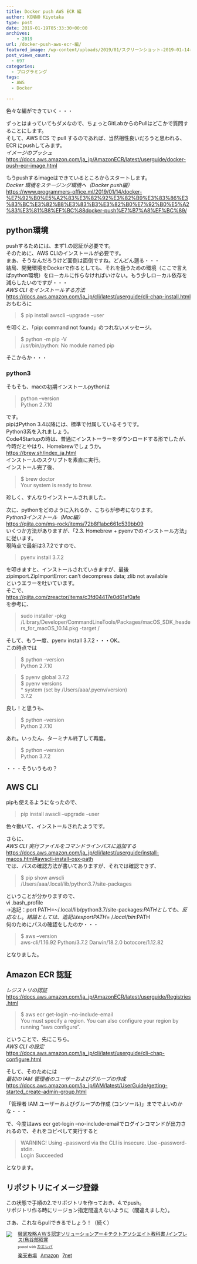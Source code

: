 ```yaml
---
title: Docker push AWS ECR 編
author: KONNO Kiyotaka
type: post
date: 2019-01-19T05:33:30+00:00
archives:
    - 2019
url: /docker-push-aws-ecr-編/
featured_image: /wp-content/uploads/2019/01/スクリーンショット-2019-01-14-19.23.43.jpg
post_views_count:
  - 697
categories:
  - プログラミング
tags:
  - AWS
  - Docker

---
```

色々な編ができていく・・・

ずっとはまっていてもダメなので、ちょっとGitLabからのPullはどこかで質問することにします。  
そして、AWS ECS で pull するのであれば、当然相性良いだろうと思われる、ECR にpushしてみます。  
_イメージのプッシュ_  
<a rel="noreferrer noopener" target="_blank" href="https://docs.aws.amazon.com/ja_jp/AmazonECR/latest/userguide/docker-push-ecr-image.html">https://docs.aws.amazon.com/ja_jp/AmazonECR/latest/userguide/docker-push-ecr-image.html</a>

もうpushするimageはできているところからスタートします。  
_Docker 環境をステージング環境へ（Docker push編）_  
<a rel="noreferrer noopener" target="_blank" href="https://www.programmers-office.ml/2019/01/14/docker-%E7%92%B0%E5%A2%83%E3%82%92%E3%82%B9%E3%83%86%E3%83%BC%E3%82%B8%E3%83%B3%E3%82%B0%E7%92%B0%E5%A2%83%E3%81%B8%EF%BC%88docker-push%E7%B7%A8%EF%BC%89/">https://www.programmers-office.ml/2019/01/14/docker-%E7%92%B0%E5%A2%83%E3%82%92%E3%82%B9%E3%83%86%E3%83%BC%E3%82%B8%E3%83%B3%E3%82%B0%E7%92%B0%E5%A2%83%E3%81%B8%EF%BC%88docker-push%E7%B7%A8%EF%BC%89/</a>

## python環境

pushするためには、まず1.の認証が必要です。  
そのために、AWS CLIのインストールが必要です。  
まあ、そうなんだろうけど面倒は面倒ですね。どんどん遡る・・・  
結局、開発環境をDockerで作るとしても、それを扱うための環境（ここで言えばpython環境）をローカルに作らなければいけない。もう少しローカル依存を減らしたいのですが・・・  
_AWS CLI をインストールする方法_  
<a rel="noreferrer noopener" target="_blank" href="https://docs.aws.amazon.com/ja_jp/cli/latest/userguide/cli-chap-install.html">https://docs.aws.amazon.com/ja_jp/cli/latest/userguide/cli-chap-install.html</a>  
おもむろに

<blockquote class="wp-block-quote">
  <p>
    $ pip install awscli &#8211;upgrade &#8211;user
  </p>
</blockquote>

を叩くと、「pip: command not found」のつれないメッセージ。

<blockquote class="wp-block-quote">
  <p>
    $ python -m pip -V<br />/usr/bin/python: No module named pip
  </p>
</blockquote>

そこからか・・・

### python3  


そもそも、macの初期インストールpythonは

<blockquote class="wp-block-quote">
  <p>
    python &#8211;version<br />Python 2.7.10
  </p>
</blockquote>

です。  
pipはPython 3.4以降には、標準で付属しているそうです。  
Python3系を入れましょう。  
Code4Startupの時は、普通にインストーラーをダウンロードする形でしたが、今時だとやはり、Homebrewでしょうか。  
<a rel="noreferrer noopener" target="_blank" href="https://brew.sh/index_ja.html">https://brew.sh/index_ja.html</a>  
インストールのスクリプトを素直に実行。  
インストール完了後、

<blockquote class="wp-block-quote">
  <p>
    $ brew doctor<br />Your system is ready to brew.<br />
  </p>
</blockquote>

珍しく、すんなりインストールされました。

次に、pythonをどのように入れるか、こちらが参考になります。  
_Python3インストール（Mac編）_  
<a rel="noreferrer noopener" target="_blank" href="https://qiita.com/ms-rock/items/72b8f1abc661c539bb09">https://qiita.com/ms-rock/items/72b8f1abc661c539bb09</a>  
いくつか方法がありますが、「2.3. Homebrew + pyenvでのインストール方法」に従います。  
現時点で最新は3.7.2ですので、

<blockquote class="wp-block-quote">
  <p>
    pyenv install 3.7.2<br />
  </p>
</blockquote>

を叩きますと、インストールされていきますが、最後  
zipimport.ZipImportError: can&#8217;t decompress data; zlib not available  
というエラーを吐いています。  
そこで、  
<a rel="noreferrer noopener" target="_blank" href="https://qiita.com/zreactor/items/c3fd04417e0d61af0afe">https://qiita.com/zreactor/items/c3fd04417e0d61af0afe</a>  
を参考に、

<blockquote class="wp-block-quote">
  <p>
    sudo installer -pkg /Library/Developer/CommandLineTools/Packages/macOS_SDK_headers_for_macOS_10.14.pkg -target /
  </p>
</blockquote>

そして、もう一度、pyenv install 3.7.2・・・OK。  
この時点では

<blockquote class="wp-block-quote">
  <p>
    $ python &#8211;version<br />Python 2.7.10
  </p>
</blockquote>

<blockquote class="wp-block-quote">
  <p>
    $ pyenv global 3.7.2<br />$ pyenv versions<br />* system (set by /Users/aaa/.pyenv/version)<br /> 3.7.2
  </p>
</blockquote>

良し！と思うも、

<blockquote class="wp-block-quote">
  <p>
    $ python &#8211;version<br />Python 2.7.10<br />
  </p>
</blockquote>

あれ。いったん、ターミナル終了して再度。  


<blockquote class="wp-block-quote">
  <p>
    $ python &#8211;version<br />Python 3.7.2<br />
  </p>
</blockquote>

・・・そういうもの？

## AWS CLI

pipも使えるようになったので、

<blockquote class="wp-block-quote">
  <p>
    pip install awscli &#8211;upgrade &#8211;user<br />
  </p>
</blockquote>

色々動いて、インストールされたようです。

さらに、  
_AWS CLI 実行ファイルをコマンドラインパスに追加する_  
<a rel="noreferrer noopener" target="_blank" href="https://docs.aws.amazon.com/ja_jp/cli/latest/userguide/install-macos.html#awscli-install-osx-path">https://docs.aws.amazon.com/ja_jp/cli/latest/userguide/install-macos.html#awscli-install-osx-path</a>  
では、パスの確認方法が書いてありますが、それでは確認できず、

<blockquote class="wp-block-quote">
  <p>
    $ pip show awscli<br />/Users/aaa/.local/lib/python3.7/site-packages<br />
  </p>
</blockquote>

ということが分かりますので、  
vi .bash_profile  
→追記：port PATH=~/.local/lib/python3.7/site-packages:$PATH  
としても、反応なし。  
結論としては、追記は  
export PATH=~/.local/bin:$PATH  
何のためにパスの確認をしたのか・・・  


<blockquote class="wp-block-quote">
  <p>
    $ aws &#8211;version<br />aws-cli/1.16.92 Python/3.7.2 Darwin/18.2.0 botocore/1.12.82<br />
  </p>
</blockquote>

となりました。

## Amazon ECR 認証

_レジストリの認証_  
<a rel="noreferrer noopener" target="_blank" href="https://docs.aws.amazon.com/ja_jp/AmazonECR/latest/userguide/Registries.html">https://docs.aws.amazon.com/ja_jp/AmazonECR/latest/userguide/Registries.html</a>

<blockquote class="wp-block-quote">
  <p>
    $ aws ecr get-login &#8211;no-include-email<br />You must specify a region. You can also configure your region by running &#8220;aws configure&#8221;.
  </p>
</blockquote>

ということで、先にこちら。  
_AWS CLI の設定_  
<a rel="noreferrer noopener" target="_blank" href="https://docs.aws.amazon.com/ja_jp/cli/latest/userguide/cli-chap-configure.html">https://docs.aws.amazon.com/ja_jp/cli/latest/userguide/cli-chap-configure.html</a>

そして、そのためには  
_最初の IAM 管理者のユーザーおよびグループの作成_  
<a rel="noreferrer noopener" target="_blank" href="https://docs.aws.amazon.com/ja_jp/IAM/latest/UserGuide/getting-started_create-admin-group.html">https://docs.aws.amazon.com/ja_jp/IAM/latest/UserGuide/getting-started_create-admin-group.html</a>

「管理者 IAM ユーザーおよびグループの作成 (コンソール)」まででよいのかな・・・

で、今度はaws ecr get-login &#8211;no-include-emailでログインコマンドが出力されるので、それをコピペして実行すると

<blockquote class="wp-block-quote">
  <p>
    WARNING! Using &#8211;password via the CLI is insecure. Use &#8211;password-stdin.<br />Login Succeeded<br />
  </p>
</blockquote>

となります。

## リポジトリにイメージ登録

この状態で手順の2.でリポジトリを作っておき、4.でpush。  
リポジトリ作る時にリージョン指定間違えないように（間違えました）。

さあ、これならpullできるでしょう！（続く）



<div class="kaerebalink-box" style="text-align:left;padding-bottom:20px;font-size:small;zoom: 1;overflow: hidden;">
  <div class="kaerebalink-image" style="float:left;margin:0 15px 10px 0;">
    <a href="//af.moshimo.com/af/c/click?a_id=1238335&#038;p_id=54&#038;pc_id=54&#038;pl_id=616&#038;s_v=b5Rz2P0601xu&#038;url=https%3A%2F%2Fproduct.rakuten.co.jp%2Fproduct%2F-%2F53f3b094ae4a2205124687b0abf3a8d0%2F" target="_blank" ><img src="https://i1.wp.com/thumbnail.image.rakuten.co.jp/ran/img/2001/0009/784/295/005/490/20010009784295005490_1.jpg?ssl=1" style="border: none;" data-recalc-dims="1" /></a><img src="//i.moshimo.com/af/i/impression?a_id=1238335&#038;p_id=54&#038;pc_id=54&#038;pl_id=616" width="1" height="1" style="border:none;" />
  </div>
  
  <div class="kaerebalink-info" style="line-height:120%;zoom: 1;overflow: hidden;">
    <div class="kaerebalink-name" style="margin-bottom:10px;line-height:120%">
      <a href="//af.moshimo.com/af/c/click?a_id=1238335&#038;p_id=54&#038;pc_id=54&#038;pl_id=616&#038;s_v=b5Rz2P0601xu&#038;url=https%3A%2F%2Fproduct.rakuten.co.jp%2Fproduct%2F-%2F53f3b094ae4a2205124687b0abf3a8d0%2F" target="_blank" >徹底攻略ＡＷＳ認定ソリューションアーキテクトアソシエイト教科書 /インプレス/鳥谷部昭寛</a><img src="//i.moshimo.com/af/i/impression?a_id=1238335&#038;p_id=54&#038;pc_id=54&#038;pl_id=616" width="1" height="1" style="border:none;" />
      <div class="kaerebalink-powered-date" style="font-size:8pt;margin-top:5px;font-family:verdana;line-height:120%">
        posted with <a href="https://kaereba.com" rel="nofollow" target="_blank">カエレバ</a>
      </div>
    </div>
    <div class="kaerebalink-detail" style="margin-bottom:5px;">
    </div>
    <div class="kaerebalink-link1" style="margin-top:10px;">
      <div class="shoplinkrakuten" style="display:inline;margin-right:5px">
        <a href="//af.moshimo.com/af/c/click?a_id=1238335&#038;p_id=54&#038;pc_id=54&#038;pl_id=616&#038;s_v=b5Rz2P0601xu&#038;url=https%3A%2F%2Fsearch.rakuten.co.jp%2Fsearch%2Fmall%2FAWS%25E8%25AA%258D%25E5%25AE%259A%2F-%2Ff.1-p.1-s.1-sf.0-st.A-v.2%3Fx%3D0" target="_blank" >楽天市場</a><img src="//i.moshimo.com/af/i/impression?a_id=1238335&#038;p_id=54&#038;pc_id=54&#038;pl_id=616" width="1" height="1" style="border:none;" />
      </div>
      <div class="shoplinkamazon" style="display:inline;margin-right:5px">
        <a href="//af.moshimo.com/af/c/click?a_id=1238337&#038;p_id=170&#038;pc_id=185&#038;pl_id=4062&#038;s_v=b5Rz2P0601xu&#038;url=https%3A%2F%2Fwww.amazon.co.jp%2Fgp%2Fsearch%3Fkeywords%3DAWS%25E8%25AA%258D%25E5%25AE%259A%26__mk_ja_JP%3D%25E3%2582%25AB%25E3%2582%25BF%25E3%2582%25AB%25E3%2583%258A" target="_blank" >Amazon</a><img src="//i.moshimo.com/af/i/impression?a_id=1238337&#038;p_id=170&#038;pc_id=185&#038;pl_id=4062" width="1" height="1" style="border:none;" />
      </div>
      <div class="shoplinkseven" style="display:inline;margin-right:5px">
        <a href="//af.moshimo.com/af/c/click?a_id=1238336&#038;p_id=932&#038;pc_id=1188&#038;pl_id=12456&#038;s_v=b5Rz2P0601xu&#038;url=http%3A%2F%2F7net.omni7.jp%2Fsearch%2F%3Fkeyword%3DAWS%25E8%25AA%258D%25E5%25AE%259A%26searchKeywordFlg%3D1" target="_blank" ><img src="//i.moshimo.com/af/i/impression?a_id=1238336&p_id=932&pc_id=1188&pl_id=12456" width="1" height="1" style="border:none;">7net</a>
      </div>
    </div>
  </div>
  
  <div class="booklink-footer" style="clear: left">
  </div>
</div>